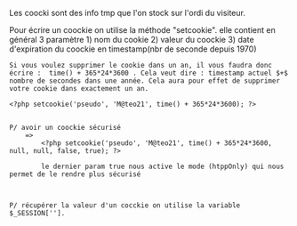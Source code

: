 Les coocki sont des info tmp que l'on stock sur l'ordi du visiteur.

Pour écrire un coockie on utilise la méthode "setcookie".
    elle contient en général 3 paramètre
    1)  nom du cookie
    2) valeur du coockie
    3) date d'expiration du coockie en timestamp(nbr de seconde depuis 1970)

    Si vous voulez supprimer le cookie dans un an, il vous faudra donc écrire :  time() + 365*24*3600 . Cela veut dire : timestamp actuel $+$ nombre de secondes dans une année. Cela aura pour effet de supprimer votre cookie dans exactement un an.

    <?php setcookie('pseudo', 'M@teo21', time() + 365*24*3600); ?>


    P/ avoir un coockie sécurisé
        =>
            <?php setcookie('pseudo', 'M@teo21', time() + 365*24*3600, null, null, false, true); ?>

            le dernier param true nous active le mode (htppOnly) qui nous permet de le rendre plus sécurisé



    P/ récupérer la valeur d'un cocckie on utilise la variable $_SESSION[''].


